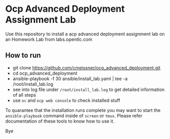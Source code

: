 # Ocp Advanced Deployment Assignment Lab

Use this repository to install a acp advanced deployment assignment lab on an Homework Lab from labs.opentlc.com

## How to run

* git clone https://github.com/cmeissner/ocp_advanced_deployment.git
* cd ocp_advanced_deployment
* ansible-playbook -f 30 ansible/install_lab.yaml | tee -a /root/install_lab.log
* see into log file under ```/root/install_lab.log``` to get detailed information of all steps
* use ```oc``` and ```ocp web console``` to check installed stuff

To quarantee that the installation runs complete you may want to start the ```ansible-playbook``` command inside of ```screen``` or ```tmux```. Please refer documentation of these tools to know how to use it.

Bye

